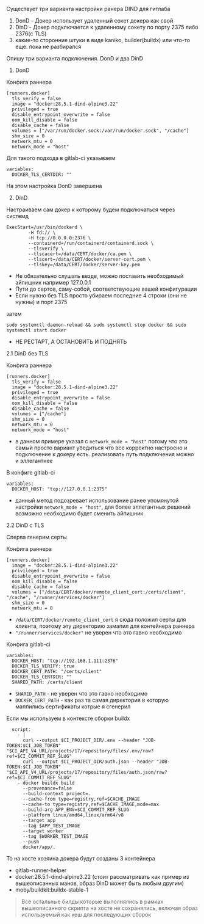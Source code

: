 Существует три варианта настройки ранера DIND для гитлаба
1. DonD - Докер использует удаленный сокет докера как свой
2. DinD - Докер подключается к удаленному сокету по порту 2375 либо 2376(с TLS)
3. какие-то сторонние штуки в виде kaniko, builder(buildx) или что-то еще. пока не разбирался

Опишу три варианта подключения. DonD и два DinD

1. DonD

Конфига раннера
```
[runners.docker]
  tls_verify = false
  image = "docker:28.5.1-dind-alpine3.22"
  privileged = true
  disable_entrypoint_overwrite = false
  oom_kill_disable = false
  disable_cache = false
  volumes = ["/var/run/docker.sock:/var/run/docker.sock", "/cache"]
  shm_size = 0
  network_mtu = 0
  network_mode = "host"
```
Для такого подхода в gitlab-ci указываем
```
variables:
  DOCKER_TLS_CERTDIR: ""
```
На этом настройка DonD завершена

2. DinD

Настраиваем сам докер к которому будем подключаться через системд

```
ExecStart=/usr/bin/dockerd \
        -H fd:// \
        -H tcp://0.0.0.0:2376 \
        --containerd=/run/containerd/containerd.sock \
        --tlsverify \
        --tlscacert=/data/CERT/docker/ca.pem \
        --tlscert=/data/CERT/docker/server-cert.pem \
        --tlskey=/data/CERT/docker/server-key.pem 
```
- Не обязательно слушать везде, можно поставить необходимый айпишник например 127.0.0.1
- Пути до сертов, саму-собой, соответствующие вашей конфигурации
- Если нужно без TLS просто убираем последние 4 строки (они не нужны) и порт 2375

затем
```
sudo systemctl daemon-reload && sudo systemctl stop docker && sudo systemctl start docker
```
- НЕ РЕСТАРТ, А ОСТАНОВИТЬ И ПОДНЯТЬ

2.1 DinD без TLS

Конфига раннера
```
[runners.docker]
  tls_verify = false
  image = "docker:28.5.1-dind-alpine3.22"
  privileged = true
  disable_entrypoint_overwrite = false
  oom_kill_disable = false
  disable_cache = false
  volumes = ["/cache"]
  shm_size = 0
  network_mtu = 0
  network_mode = "host"
```
- в данном примере указал с `network_mode = "host"` потому что это самый просто вариант убедиться что все корректно настроено и подключение к докеру есть. реализовать путь подключения можно и эллегантнее

В конфиге gitlab-ci
```
variables:
  DOCKER_HOST: "tcp://127.0.0.1:2375"
```
- данный метод подозревает использование ранее упомянутой настройки `network_mode = "host"`, для более эллегантных решений возможно необходимо будет сменить айпишник

2.2 DinD с TLS

Сперва генерим серты

Конфига раннера
```
[runners.docker]
  image = "docker:28.5.1-dind-alpine3.22"
  privileged = true
  disable_entrypoint_overwrite = false
  oom_kill_disable = false
  disable_cache = false
  volumes = ["/data/CERT/docker/remote_client_cert:/certs/client", "/cache", "/runner/services/docker"]
  shm_size = 0
  network_mtu = 0
```
- `/data/CERT/docker/remote_client_cert` я сюда положил серты для клиента, поэтому эту директорию замапил для контейнера раннера
- `"/runner/services/docker"` не уверен что это гавно необходимо

Конфига gitlab-ci
```
variables:
  DOCKER_HOST: "tcp://192.168.1.111:2376"
  DOCKER_TLS_VERIFY: true
  DOCKER_CERT_PATH: "/certs/client"
  DOCKER_TLS_CERTDIR: ""
  SHARED_PATH: /certs/client
```
- `SHARED_PATH` - не уверен что это гавно необходимо
- `DOCKER_CERT_PATH` - как раз та самая директория в которую маппились сертификаты котрые я сгенерил

Если мы используем в контексте сборки buildx
```
  script:
    - |
      curl --output $CI_PROJECT_DIR/.env --header "JOB-TOKEN:$CI_JOB_TOKEN" "$CI_API_V4_URL/projects/17/repository/files/.env/raw?ref=$CI_COMMIT_REF_SLUG"
      curl --output $CI_PROJECT_DIR/auth.json --header "JOB-TOKEN:$CI_JOB_TOKEN" "$CI_API_V4_URL/projects/17/repository/files/auth.json/raw?ref=$CI_COMMIT_REF_SLUG"
    - docker buildx build
      --provenance=false
      --build-context project=.
      --cache-from type=registry,ref=$CACHE_IMAGE
      --cache-to type=registry,ref=$CACHE_IMAGE,mode=max
      --build-arg APP_ENV=$CI_COMMIT_REF_SLUG
      --platform linux/amd64,linux/arm64/v8
      --target app
      --tag $APP_TEST_IMAGE
      --target worker
      --tag $WORKER_TEST_IMAGE
      --push
      docker/app/.
```
То на хосте хозяина докера будут созданы 3 контейнера
- gitlab-runner-helper 
- docker:28.5.1-dind-alpine3.22 (стоит рассматривать как пример из вышеописанных манов, образ DinD может быть любым другим)
- moby/buildkit:buildx-stable-1
> Все остальные билды которые выполнялись в рамках вышеописанного скрипта на хосте не сохранялись, включая образ используемый как кеш для последующих сборок
